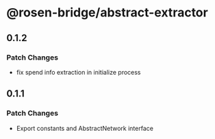 # @rosen-bridge/abstract-extractor

## 0.1.2

### Patch Changes

- fix spend info extraction in initialize process

## 0.1.1

### Patch Changes

- Export constants and AbstractNetwork interface
